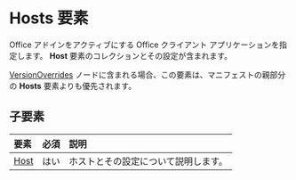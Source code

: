 # Hosts 要素

Office アドインをアクティブにする Office クライアント アプリケーションを指定します。 **Host** 要素のコレクションとその設定が含まれます。 

[VersionOverrides](./versionoverrides.md) ノードに含まれる場合、この要素は、マニフェストの親部分の **Hosts** 要素よりも優先されます。 

## 子要素

|  要素 |  必須  |  説明  |
|:-----|:-----|:-----|
|  [Host](./host.md)    |  はい   |  ホストとその設定について説明します。 |
